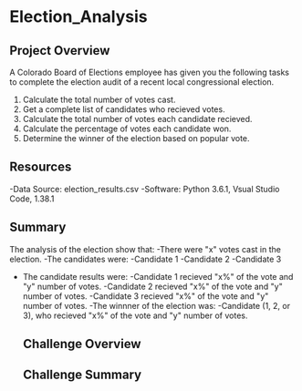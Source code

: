 # Election_Analysis

## Project Overview
A Colorado Board of Elections employee has given you the following tasks to complete the election audit of a recent local congressional election.

1. Calculate the total number of votes cast.
2. Get a complete list of candidates who recieved votes.
3. Calculate the total number of votes each candidate recieved.
4. Calculate the percentage of votes each candidate won.
5. Determine the winner of the election based on popular vote.

## Resources
-Data Source: election_results.csv
-Software: Python 3.6.1, Vsual Studio Code, 1.38.1

## Summary
The analysis of the election show that:
-There were "x" votes cast in the election.
-The candidates were:
  -Candidate 1
  -Candidate 2
  -Candidate 3
- The candidate results were:
  -Candidate 1 recieved "x%" of the vote and "y" number of votes.
  -Candidate 2 recieved "x%" of the vote and "y" number of votes.
  -Candidate 3 recieved "x%" of the vote and "y" number of votes.
-The winnner of the election was:
  -Candidate (1, 2, or 3), who recieved "x%" of the vote and "y" number of votes.
  
  ## Challenge Overview
  
  ## Challenge Summary
